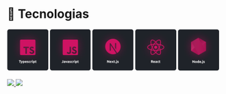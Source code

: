 
# 🔮 **Tecnologias**

 <div>
  <img width="19%" height="19%" alt="Typescript" src="./assets/images/typescript.png" />
  <img width="19%" height="19%" alt="Javascript" src="./assets/images/javascript.png" />
  <img width="19%" height="19%" alt="Next.js" src="./assets/images/nextjs.png" />
  <img width="19%" height="19%" alt="React" src="./assets/images/react.png" />
  <img width="19%" height="19%" alt="Node.js" src="./assets/images/nodejs.png" />
</div>

<br>

 <div>
  <a href="https://github.com/rafael-angonese">
  <img height="180em" src="https://github-readme-stats.vercel.app/api?username=rafael-angonese&show_icons=true&theme=tokyonight&count_private=true"/>

  <img height="180em" src="https://github-readme-stats.vercel.app/api/top-langs/?username=rafael-angonese&layout=compact&langs_count=6&theme=tokyonight"/>
</div>
